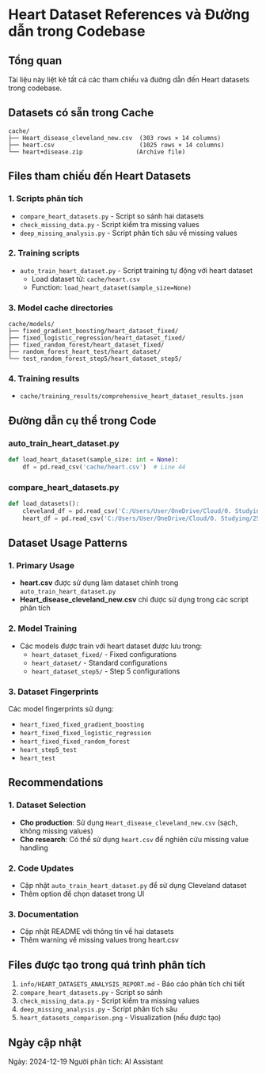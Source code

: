# Heart Dataset References và Đường dẫn trong Codebase

## Tổng quan
Tài liệu này liệt kê tất cả các tham chiếu và đường dẫn đến Heart datasets trong codebase.

## Datasets có sẵn trong Cache
```
cache/
├── Heart_disease_cleveland_new.csv  (303 rows × 14 columns)
├── heart.csv                        (1025 rows × 14 columns)
└── heart+disease.zip               (Archive file)
```

## Files tham chiếu đến Heart Datasets

### 1. Scripts phân tích
- `compare_heart_datasets.py` - Script so sánh hai datasets
- `check_missing_data.py` - Script kiểm tra missing values
- `deep_missing_analysis.py` - Script phân tích sâu về missing values

### 2. Training scripts
- `auto_train_heart_dataset.py` - Script training tự động với heart dataset
  - Load dataset từ: `cache/heart.csv`
  - Function: `load_heart_dataset(sample_size=None)`

### 3. Model cache directories
```
cache/models/
├── fixed_gradient_boosting/heart_dataset_fixed/
├── fixed_logistic_regression/heart_dataset_fixed/
├── fixed_random_forest/heart_dataset_fixed/
├── random_forest_heart_test/heart_dataset/
└── test_random_forest_step5/heart_dataset_step5/
```

### 4. Training results
- `cache/training_results/comprehensive_heart_dataset_results.json`

## Đường dẫn cụ thể trong Code

### auto_train_heart_dataset.py
```python
def load_heart_dataset(sample_size: int = None):
    df = pd.read_csv('cache/heart.csv')  # Line 44
```

### compare_heart_datasets.py
```python
def load_datasets():
    cleveland_df = pd.read_csv('C:/Users/User/OneDrive/Cloud/0. Studying/250516 AIO2025/z. Git/AIO/250914 Project 4/cache/Heart_disease_cleveland_new.csv')
    heart_df = pd.read_csv('C:/Users/User/OneDrive/Cloud/0. Studying/250516 AIO2025/z. Git/AIO/250914 Project 4/cache/heart.csv')
```

## Dataset Usage Patterns

### 1. Primary Usage
- **heart.csv** được sử dụng làm dataset chính trong `auto_train_heart_dataset.py`
- **Heart_disease_cleveland_new.csv** chỉ được sử dụng trong các script phân tích

### 2. Model Training
- Các models được train với heart dataset được lưu trong:
  - `heart_dataset_fixed/` - Fixed configurations
  - `heart_dataset/` - Standard configurations
  - `heart_dataset_step5/` - Step 5 configurations

### 3. Dataset Fingerprints
Các model fingerprints sử dụng:
- `heart_fixed_fixed_gradient_boosting`
- `heart_fixed_fixed_logistic_regression`
- `heart_fixed_fixed_random_forest`
- `heart_step5_test`
- `heart_test`

## Recommendations

### 1. Dataset Selection
- **Cho production**: Sử dụng `Heart_disease_cleveland_new.csv` (sạch, không missing values)
- **Cho research**: Có thể sử dụng `heart.csv` để nghiên cứu missing value handling

### 2. Code Updates
- Cập nhật `auto_train_heart_dataset.py` để sử dụng Cleveland dataset
- Thêm option để chọn dataset trong UI

### 3. Documentation
- Cập nhật README với thông tin về hai datasets
- Thêm warning về missing values trong heart.csv

## Files được tạo trong quá trình phân tích
1. `info/HEART_DATASETS_ANALYSIS_REPORT.md` - Báo cáo phân tích chi tiết
2. `compare_heart_datasets.py` - Script so sánh
3. `check_missing_data.py` - Script kiểm tra missing values
4. `deep_missing_analysis.py` - Script phân tích sâu
5. `heart_datasets_comparison.png` - Visualization (nếu được tạo)

## Ngày cập nhật
Ngày: 2024-12-19
Người phân tích: AI Assistant
